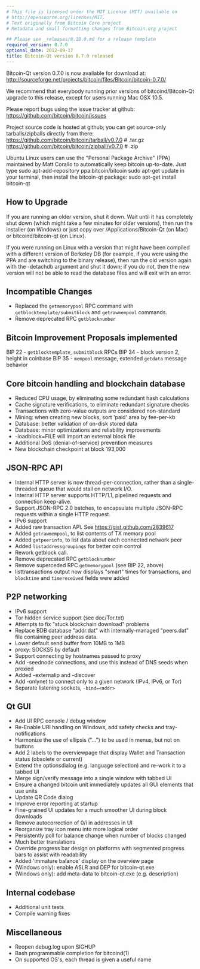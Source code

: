 ```yaml
---
# This file is licensed under the MIT License (MIT) available on
# http://opensource.org/licenses/MIT.
# Text originally from Bitcoin Core project
# Metadata and small formatting changes from Bitcoin.org project

## Please see _releases/0.10.0.md for a release template
required_version: 0.7.0
optional_date: 2012-09-17
title: Bitcoin-Qt version 0.7.0 released
---
```

Bitcoin-Qt version 0.7.0 is now available for download at:
  <http://sourceforge.net/projects/bitcoin/files/Bitcoin/bitcoin-0.7.0/>

We recommend that everybody running prior versions of bitcoind/Bitcoin-Qt
upgrade to this release, except for users running Mac OSX 10.5.

Please report bugs using the issue tracker at github:
  <https://github.com/bitcoin/bitcoin/issues>

Project source code is hosted at github; you can get
source-only tarballs/zipballs directly from there:
  <https://github.com/bitcoin/bitcoin/tarball/v0.7.0>  # .tar.gz
  <https://github.com/bitcoin/bitcoin/zipball/v0.7.0>  # .zip

Ubuntu Linux users can use the "Personal Package Archive" (PPA)
maintained by Matt Corallo to automatically keep 
bitcoin up-to-date.  Just type
  sudo apt-add-repository ppa:bitcoin/bitcoin
  sudo apt-get update
in your terminal, then install the bitcoin-qt package:
  sudo apt-get install bitcoin-qt


How to Upgrade
--------------

If you are running an older version, shut it down. Wait
until it has completely shut down (which might take a few minutes for older
versions), then run the installer (on Windows) or just copy over
/Applications/Bitcoin-Qt (on Mac) or bitcoind/bitcoin-qt (on Linux).

If you were running on Linux with a version that might have been compiled
with a different version of Berkeley DB (for example, if you were using the
PPA and are switching to the binary release), then run the old version again
with the -detachdb argument and shut it down; if you do not, then the new
version will not be able to read the database files and will exit with an error.

Incompatible Changes
--------------------
* Replaced the `getmemorypool` RPC command with `getblocktemplate/submitblock`
  and `getrawmempool` commands.
* Remove deprecated RPC `getblocknumber`

Bitcoin Improvement Proposals implemented
-----------------------------------------
BIP 22 - `getblocktemplate`, `submitblock` RPCs
BIP 34 - block version 2, height in coinbase
BIP 35 - `mempool` message, extended `getdata` message behavior


Core bitcoin handling and blockchain database
---------------------------------------------
* Reduced CPU usage, by eliminating some redundant hash calculations
* Cache signature verifications, to eliminate redundant signature checks
* Transactions with zero-value outputs are considered non-standard
* Mining: when creating new blocks, sort 'paid' area by fee-per-kb
* Database: better validation of on-disk stored data
* Database: minor optimizations and reliability improvements
* -loadblock=FILE will import an external block file
* Additional DoS (denial-of-service) prevention measures
* New blockchain checkpoint at block 193,000


JSON-RPC API
------------
* Internal HTTP server is now thread-per-connection, rather than
  a single-threaded queue that would stall on network I/O.
* Internal HTTP server supports HTTP/1.1, pipelined requests and
  connection keep-alive.
* Support JSON-RPC 2.0 batches, to encapsulate multiple JSON-RPC requests
  within a single HTTP request.
* IPv6 support
* Added raw transaction API.  See https://gist.github.com/2839617
* Added `getrawmempool`, to list contents of TX memory pool
* Added `getpeerinfo`, to list data about each connected network peer
* Added `listaddressgroupings` for better coin control
* Rework getblock call.
* Remove deprecated RPC `getblocknumber`
* Remove superceded RPC `getmemorypool` (see BIP 22, above)
* listtransactions output now displays "smart" times for transactions,
  and `blocktime` and `timereceived` fields were added


P2P networking
--------------
* IPv6 support
* Tor hidden service support (see doc/Tor.txt)
* Attempts to fix "stuck blockchain download" problems
* Replace BDB database "addr.dat" with internally-managed "peers.dat"
  file containing peer address data.
* Lower default send buffer from 10MB to 1MB
* proxy: SOCKS5 by default
* Support connecting by hostnames passed to proxy
* Add -seednode connections, and use this instead of DNS seeds when proxied
* Added -externalip and -discover
* Add -onlynet to connect only to a given network (IPv4, IPv6, or Tor)
* Separate listening sockets, `-bind=<addr>`


Qt GUI
------
* Add UI RPC console / debug window
* Re-Enable URI handling on Windows, add safety checks and tray-notifications
* Harmonize the use of ellipsis ("...") to be used in menus, but not on buttons
* Add 2 labels to the overviewpage that display Wallet and Transaction status (obsolete or current)
* Extend the optionsdialog (e.g. language selection) and re-work it to a tabbed UI
* Merge sign/verify message into a single window with tabbed UI
* Ensure a changed bitcoin unit immediately updates all GUI elements that use units
* Update QR Code dialog
* Improve error reporting at startup
* Fine-grained UI updates for a much smoother UI during block downloads
* Remove autocorrection of 0/i in addresses in UI
* Reorganize tray icon menu into more logical order
* Persistently poll for balance change when number of blocks changed
* Much better translations
* Override progress bar design on platforms with segmented progress bars to assist with readability
* Added 'immature balance' display on the overview page
* (Windows only): enable ASLR and DEP for bitcoin-qt.exe
* (Windows only): add meta-data to bitcoin-qt.exe (e.g. description)

Internal codebase
-----------------
* Additional unit tests
* Compile warning fixes


Miscellaneous
-------------
* Reopen debug.log upon SIGHUP
* Bash programmable completion for bitcoind(1)
* On supported OS's, each thread is given a useful name
